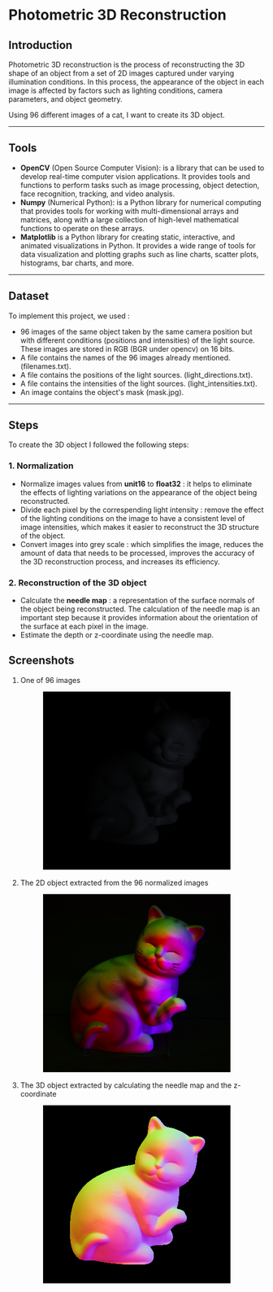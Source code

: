 # **Photometric 3D Reconstruction**

## **Introduction**
Photometric 3D reconstruction is the process of reconstructing the 3D shape of an object from a set of 2D images captured under varying illumination conditions. In this process, the appearance of the object in each image is affected by factors such as lighting conditions, camera parameters, and object geometry. 

Using 96 different images of a cat, I want to create its 3D object.

---

## **Tools**
- **OpenCV** (Open Source Computer Vision): is a library that can be used to develop real-time computer vision applications. It provides tools and functions to perform tasks such as image processing, object detection, face recognition, tracking, and video analysis. 
- **Numpy**  (Numerical Python): is a Python library for numerical computing that provides tools for working with multi-dimensional arrays and matrices, along with a large collection of high-level mathematical functions to operate on these arrays. 
- **Matplotlib** is a Python library for creating static, interactive, and animated visualizations in Python. It provides a wide range of tools for data visualization and plotting graphs such as line charts, scatter plots, histograms, bar charts, and more.
---
## **Dataset**
To implement this project, we used :
- 96 images of the same object taken by the same camera position but with different conditions
(positions and intensities) of the light source. These images are stored in RGB (BGR under
opencv) on 16 bits.
- A file contains the names of the 96 images already mentioned. (filenames.txt).
- A file contains the positions of the light sources. (light_directions.txt).
- A file contains the intensities of the light sources. (light_intensities.txt).
- An image contains the object's mask (mask.jpg).
---

## **Steps**
To create the 3D object I followed the following steps:
### **1. Normalization**
- Normalize images values from **unit16** to **float32** : it helps to eliminate the effects of lighting variations on the appearance of the object being reconstructed.
- Divide each pixel by the correspending light intensity : remove the effect of the lighting conditions on the image to have a consistent level of image intensities, which makes it easier to reconstruct the 3D structure of the object.
- Convert images into grey scale : which simplifies the image, reduces the amount of data that needs to be processed, improves the accuracy of the 3D reconstruction process, and increases its efficiency.
### **2. Reconstruction of the 3D object**
- Calculate the **needle map** : a representation of the surface normals of the object being reconstructed. The calculation of the needle map is an important step because it provides information about the orientation of the surface at each pixel in the image.
- Estimate the depth or z-coordinate using the needle map.

## **Screenshots**
1. One of 96 images

<div style="text-align:center"><img src="data/84.png" /></div>

2. The 2D object extracted from the 96 normalized images 

<div style="text-align:center"><img src="data/2D.png" /></div>

3. The 3D object extracted by calculating the needle map and the z-coordinate

<div style="text-align:center"><img src="data/3D.png" /></div>
